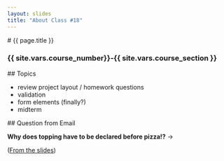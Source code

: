 ```yaml
---
layout: slides
title: "About Class #18"
---
```

<section markdown="block" class="intro-slide">
# {{ page.title }}

### {{ site.vars.course_number}}-{{ site.vars.course_section }}

<p><small></small></p>
</section>

<section markdown="block">
## Topics

* review project layout / homework questions
* validation
* form elements (finally?)
* midterm

</section>

<section markdown="block">
## Question from Email

__Why does topping have to be declared before pizza!?__ &rarr;

([From the slides](http://foureyes.github.io/csci-ua.0480-fall2014-002/slides/17/mongoose.html#/5))


</section>
